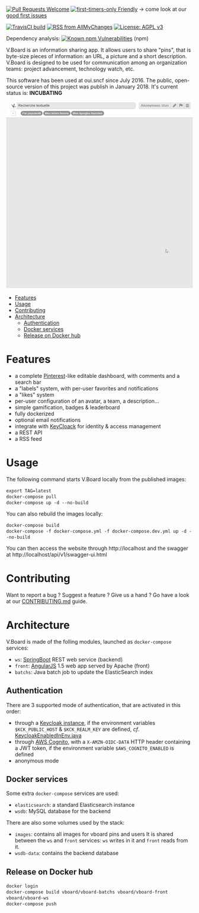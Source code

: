 [![Pull Requests Welcome](https://img.shields.io/badge/PRs-welcome-brightgreen.svg?style=flat)](http://makeapullrequest.com)
[![first-timers-only Friendly](https://img.shields.io/badge/first--timers--only-friendly-blue.svg)](http://www.firsttimersonly.com/)
-> come look at our [good first issues](https://github.com/voyages-sncf-technologies/vboard/issues?q=is%3Aissue+is%3Aopen+label%3A%22good+first+issue%22)

[![TravisCI build](https://travis-ci.org/voyages-sncf-technologies/vboard.svg?branch=master)](https://travis-ci.org/voyages-sncf-technologies/vboard) [![RSS from AllMyChanges](https://img.shields.io/badge/rss-allmychanges-yellow.svg)](https://allmychanges.com/rss/2b583bf388b767a02deb52966222e624/)
[![License: AGPL v3](https://img.shields.io/badge/License-AGPL%20v3-blue.svg)](https://www.gnu.org/licenses/agpl-3.0)

Dependency analysis: [![Known npm Vulnerabilities](https://snyk.io/test/github/voyages-sncf-technologies/vboard/badge.svg?targetFile=vboard-front%2Fpackage.json)](https://snyk.io/test/github/voyages-sncf-technologies/vboard?targetFile=vboard-front%2Fpackage.json) (npm) <!--[![Known Maven Vulnerabilities](https://snyk.io/test/github/voyages-sncf-technologies/vboard/badge.svg?targetFile=vboard-ws%2Fpom.xml)](https://snyk.io/test/github/voyages-sncf-technologies/vboard?targetFile=vboard-ws%2Fpom.xml) (Maven)-->


V.Board is an information sharing app. It allows users to share "pins", that is byte-size pieces of information: an URL, a picture and a short description.
V.Board is designed to be used for communication among an organization teams: project advancement, technology watch, etc.

This software has been used at oui.sncf since July 2016.
The public, open-source version of this project was publish in January 2018. It's current status is: **INCUBATING**

![Animated demo showing how to add a pin](vboard_addpin_demo.gif)

<!-- toc -->

- [Features](#features)
- [Usage](#usage)
- [Contributing](#contributing)
- [Architecture](#architecture)
  * [Authentication](#authentication)
  * [Docker services](#docker-services)
  * [Release on Docker hub](#release-on-docker-hub)

<!-- tocstop -->

# Features
- a complete [Pinterest](https://www.pinterest.com)-like editable dashboard,
with comments and a search bar
- a "labels" system, with per-user favorites and notifications
- a "likes" system
- per-user configuration of an avatar, a team, a description...
- simple gamification, badges & leaderboard
- fully dockerized
- optional email notifications
- integrate with [KeyCloack](http://www.keycloak.org) for identity & access management
- a REST API
- a RSS feed


# Usage
The following command starts V.Board locally from the published images:

    export TAG=latest
    docker-compose pull
    docker-compose up -d --no-build

You can also rebuild the images locally:

    docker-compose build
    docker-compose -f docker-compose.yml -f docker-compose.dev.yml up -d --no-build

You can then access the website through http://localhost
and the swagger at http://localhost/api/v1/swagger-ui.html


# Contributing

Want to report a bug ? Suggest a feature ? Give us a hand ?
Go have a look at our [CONTRIBUTING.md](CONTRIBUTING.md) guide.


# Architecture
V.Board is made of the folling modules, launched as `docker-compose` services:

- `ws`: [SpringBoot](https://projects.spring.io/spring-boot/) REST web service (backend)
- `front`: [AngularJS](https://angularjs.org) 1.5 web app served by Apache (front)
- `batchs`: Java batch job to update the ElasticSearch index

## Authentication
There are 3 supported mode of authentication, that are activated in this order:

- through a [Keycloak instance](https://www.keycloak.org), if the environment variables `$KCK_PUBLIC_HOST` & `$KCK_REALM_KEY` are defined,
_cf_. [KeycloakEnabledInEnv.java](https://github.com/voyages-sncf-technologies/vboard/blob/master/vboard-ws/src/main/java/com/vsct/vboard/config/KeycloakEnabledInEnv.java)
- through [AWS Cognito](https://aws.amazon.com/fr/cognito/), with a `X-AMZN-OIDC-DATA` HTTP header containing a JWT token,
if the environment variable `$AWS_COGNITO_ENABLED` is defined
- anonymous mode

## Docker services
Some extra `docker-compose` services are used:

- `elasticsearch`: a standard Elasticsearch instance
- `wsdb`: MySQL database for the backend

There are also some volumes used by the stack:

- `images`: contains all images for vboard pins and users
It is shared between the `ws` and `front` services: `ws` writes in it and `front` reads from it.
- `wsdb-data`: contains the backend database

## Release on Docker hub
```
docker login
docker-compose build vboard/vboard-batchs vboard/vboard-front vboard/vboard-ws
docker-compose push
```
